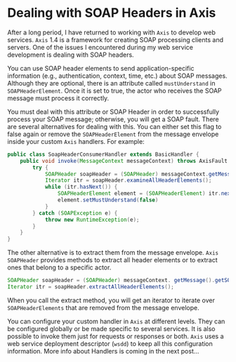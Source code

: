 # Dealing with SOAP Headers in Axis
After a long period, I have returned to working with `Axis` to develop web services. `Axis` 1.4 is a framework for 
creating SOAP processing clients and servers. One of the issues I encountered during my web service development is dealing 
with SOAP headers.

You can use SOAP header elements to send application-specific information (e.g., authentication, context, time, etc.) 
about SOAP messages. Although they are optional, there is an attribute called `mustUnderstand` in `SOAPHeaderElement`. 
Once it is set to true, the actor who receives the SOAP message must process it correctly.

You must deal with this attribute or SOAP Header in order to successfully process your SOAP message; otherwise, you will 
get a SOAP fault. There are several alternatives for dealing with this. You can either set this flag to false again or 
remove the `SOAPHeaderElement` from the message envelope inside your custom `Axis` handlers. For example:

```java
public class SoapHeaderConsumerHandler extends BasicHandler {
	public void invoke(MessageContext messageContext) throws AxisFault {
		try {
			SOAPHeader soapHeader = (SOAPHeader) messageContext.getMessage().getSOAPHeader();
			Iterator itr = soapHeader.examineAllHeaderElements();
			while (itr.hasNext()) {
				SOAPHeaderElement element = (SOAPHeaderElement) itr.next();
				element.setMustUnderstand(false)
			}
		} catch (SOAPException e) {
			throw new RuntimeException(e);
		}
	}
}
```

The other alternative is to extract them from the message envelope. `Axis` `SOAPHeader` provides methods to extract all 
header elements or to extract ones that belong to a specific actor.

```java
SOAPHeader soapHeader = (SOAPHeader) messageContext. getMessage().getSOAPHeader();
Iterator itr = soapHeader.extractAllHeaderElements();
```
When you call the extract method, you will get an iterator to iterate over `SOAPHeaderElements` that are removed from the 
message envelope.

You can configure your custom handler in `Axis` at different levels. They can be configured globally or be made specific 
to several services. It is also possible to invoke them just for requests or responses or both. `Axis` uses a web service 
deployment descriptor (`wsdd`) to keep all this configuration information. More info about Handlers is coming in the next 
post…
